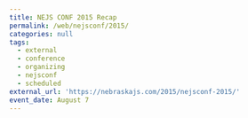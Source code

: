 ```yaml
---
title: NEJS CONF 2015 Recap
permalink: /web/nejsconf/2015/
categories: null
tags:
  - external
  - conference
  - organizing
  - nejsconf
  - scheduled
external_url: 'https://nebraskajs.com/2015/nejsconf-2015/'
event_date: August 7
---
```


